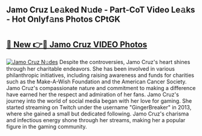 ## Jamo Cruz Le𝚊ked N𝚞de - Part-CoT Video Le𝚊ks - Hot Onlyf𝚊ns Photos CPtGK

# <h2><a href="http://ab7801.deff.icu/?id=Jamo+Cruz">🔗 New 👉🔴 Jamo Cruz VIDEO Photos</a></h2>

[![Jamo Cruz N𝚞des](https://i.imgur.com/rIISA9y.gif)](http://ab7801.deff.icu/?id=Jamo+Cruz)
Despite the controversies, Jamo Cruz's heart shines through her charitable endeavors. She has been involved in various philanthropic initiatives, including raising awareness and funds for charities such as the Make-A-Wish Foundation and the American Cancer Society. Jamo Cruz's compassionate nature and commitment to making a difference have earned her the respect and admiration of her fans. Jamo Cruz's journey into the world of social media began with her love for gaming. She started streaming on Twitch under the username "GingerBreaker" in 2013, where she gained a small but dedicated following. Jamo Cruz's charisma and infectious energy shone through her streams, making her a popular figure in the gaming community.
